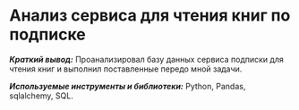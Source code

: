 # Анализ сервиса для чтения книг по подписке

***Краткий вывод:*** Проанализировал базу данных сервиса подписки для чтения книг и выполнил поставленные передо мной задачи.

***Используемые инструменты и библиотеки:*** Python, Pandas, sqlalchemy, SQL. 

 
